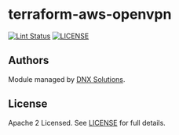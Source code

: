 # terraform-aws-openvpn

[![Lint Status](https://github.com/DNXLabs/terraform-aws-openvpn/workflows/Lint/badge.svg)](https://github.com/DNXLabs/terraform-aws-openvpn/actions)
[![LICENSE](https://img.shields.io/github/license/DNXLabs/terraform-aws-openvpn)](https://github.com/DNXLabs/terraform-aws-openvpn/blob/master/LICENSE)

<!--- BEGIN_TF_DOCS --->
<!--- END_TF_DOCS --->

## Authors

Module managed by [DNX Solutions](https://github.com/DNXLabs).

## License

Apache 2 Licensed. See [LICENSE](https://github.com/DNXLabs/terraform-aws-network/blob/master/LICENSE) for full details.